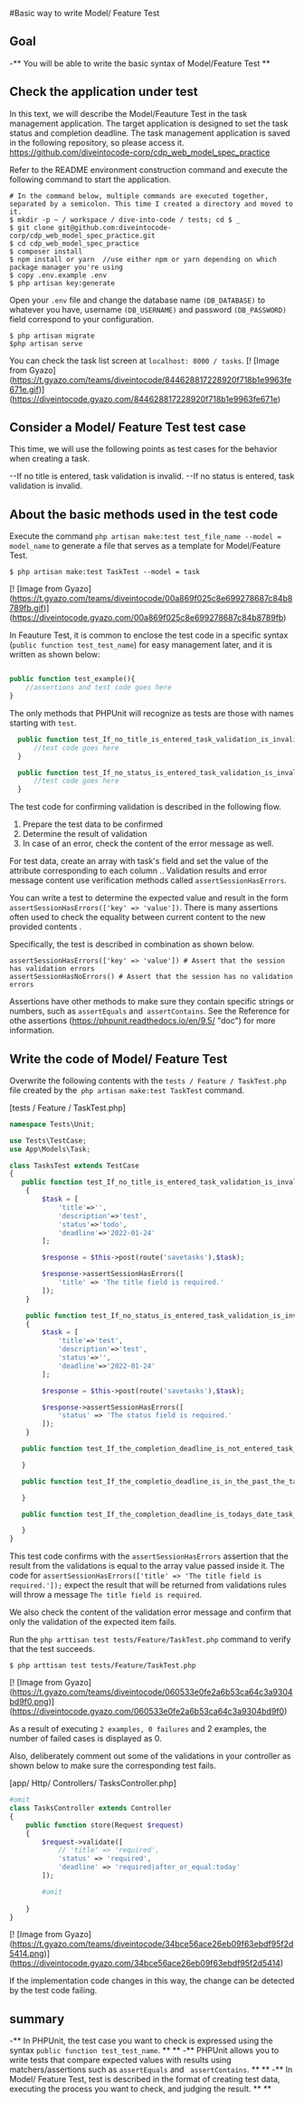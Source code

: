 #Basic way to write Model/ Feature Test

## Goal
-** You will be able to write the basic syntax of Model/Feature Test **

## Check the application under test

In this text, we will describe the Model/Feauture Test in the task management application.
The target application is designed to set the task status and completion deadline.
The task management application is saved in the following repository, so please access it.
https://github.com/diveintocode-corp/cdp_web_model_spec_practice

Refer to the README environment construction command and execute the following command to start the application.
```
# In the command below, multiple commands are executed together, separated by a semicolon. This time I created a directory and moved to it.
$ mkdir -p ~ / workspace / dive-into-code / tests; cd $ _
$ git clone git@github.com:diveintocode-corp/cdp_web_model_spec_practice.git
$ cd cdp_web_model_spec_practice
$ composer install
$ npm install or yarn  //use either npm or yarn depending on which package manager you're using
$ copy .env.example .env
$ php artisan key:generate
```

Open your `.env` file and change the database name `(DB_DATABASE)` to whatever you have,
username `(DB_USERNAME)` and password `(DB_PASSWORD)` field correspond to your configuration.

```
$ php artisan migrate
$php artisan serve
```

You can check the task list screen at `localhost: 8000 / tasks`.
[! [Image from Gyazo] (https://t.gyazo.com/teams/diveintocode/844628817228920f718b1e9963fe671e.gif)] (https://diveintocode.gyazo.com/844628817228920f718b1e9963fe671e)

## Consider a Model/ Feature Test test case

This time, we will use the following points as test cases for the behavior when creating a task.

--If no title is entered, task validation is invalid.
--If no status is entered, task validation is invalid.

## About the basic methods used in the test code

Execute the command `php artisan make:test test_file_name --model = model_name` to generate a file that serves as a template for Model/Feature Test.

```
$ php artisan make:test TaskTest --model = task
```

[! [Image from Gyazo] (https://t.gyazo.com/teams/diveintocode/00a869f025c8e699278687c84b8789fb.gif)] (https://diveintocode.gyazo.com/00a869f025c8e699278687c84b8789fb)

In Feauture Test, it is common to enclose the test code in a specific syntax (`public function test_test_name`) for easy management later, and it is written as shown below:

```php

public function test_example(){
    //assertions and test code goes here
}

```

The only methods that PHPUnit will recognize as tests are those with names starting with `test`. 

```php
  public function test_If_no_title_is_entered_task_validation_is_invalid(){
      //test code goes here
  }

  public function test_If_no_status_is_entered_task_validation_is_invalid(){
      //test code goes here
  }

```

The test code for confirming validation is described in the following flow.
1. Prepare the test data to be confirmed
2. Determine the result of validation
3. In case of an error, check the content of the error message as well.

For test data, create an array with task's field and set the value of the attribute corresponding to each column ..
Validation results and error message content use verification methods called `assertSessionHasErrors`.

You can write a test to determine the expected value and result in the form `assertSessionHasErrors(['key' => 'value'])`.
There is many assertions often used to check the equality between current content to the new provided contents .

Specifically, the test is described in combination as shown below.
```
assertSessionHasErrors(['key' => 'value']) # Assert that the session has validation errors
assertSessionHasNoErrors() # Assert that the session has no validation errors

```

Assertions have other methods to make sure they contain specific strings or numbers, such as `assertEquals` and` assertContains`.
See the Reference for othe assertions (https://phpunit.readthedocs.io/en/9.5/ "doc") for more information.

## Write the code of Model/ Feature Test

Overwrite the following contents with the `tests / Feature / TaskTest.php` file created by the` php artisan make:test TaskTest` command.

[tests / Feature / TaskTest.php]

```php
namespace Tests\Unit;

use Tests\TestCase;
use App\Models\Task;

class TasksTest extends TestCase
{
   public function test_If_no_title_is_entered_task_validation_is_invalid()
    {
        $task = [
            'title'=>'',
            'description'=>'test',
            'status'=>'todo',
            'deadline'=>'2022-01-24'
        ];

        $response = $this->post(route('savetasks'),$task);

        $response->assertSessionHasErrors([
            'title' => 'The title field is required.'
        ]);
    }

    public function test_If_no_status_is_entered_task_validation_is_invalid()
    {
        $task = [
            'title'=>'test',
            'description'=>'test',
            'status'=>'',
            'deadline'=>'2022-01-24'
        ];

        $response = $this->post(route('savetasks'),$task);

        $response->assertSessionHasErrors([
            'status' => 'The status field is required.'
        ]);
    }

   public function test_If_the_completion_deadline_is_not_entered_task_validation_is_invalid (){

   }

   public function test_If_the_completio_deadline_is_in_the_past_the_task_validation_is_invalid (){

   }

   public function test_If_the_completion_deadline_is_todays_date_task_validation_is_valid (){

   }
}
```

This test code confirms with the `assertSessionHasErrors` assertion that the result from the validations is equal to the array value passed inside it.
The code for `assertSessionHasErrors(['title' => 'The title field is required.']);` expect the result that will be returned from validations rules will throw a message `The title field is required`.

We also check the content of the validation error message and confirm that only the validation of the expected item fails.

Run the `php arttisan test tests/Feature/TaskTest.php` command to verify that the test succeeds.

```
$ php arttisan test tests/Feature/TaskTest.php
```
[! [Image from Gyazo] (https://t.gyazo.com/teams/diveintocode/060533e0fe2a6b53ca64c3a9304bd9f0.png)] (https://diveintocode.gyazo.com/060533e0fe2a6b53ca64c3a9304bd9f0)

As a result of executing `2 examples, 0 failures` and 2 examples, the number of failed cases is displayed as 0.

Also, deliberately comment out some of the validations in your controller as shown below to make sure the corresponding test fails.

[app/ Http/ Controllers/ TasksController.php]

```php
#omit
class TasksController extends Controller
{
    public function store(Request $request)
    {
        $request->validate([
            // 'title' => 'required',
            'status' => 'required',
            'deadline' => 'required|after_or_equal:today'
        ]);

        #omit
        
    }
}
```

[! [Image from Gyazo] (https://t.gyazo.com/teams/diveintocode/34bce56ace26eb09f63ebdf95f2d5414.png)] (https://diveintocode.gyazo.com/34bce56ace26eb09f63ebdf95f2d5414)

If the implementation code changes in this way, the change can be detected by the test code failing.

## summary
-** In PHPUnit, the test case you want to check is expressed using the syntax `public function test_test_name`. ** **
-** PHPUnit allows you to write tests that compare expected values with results using matchers/assertions such as `assertEquals` and ` assertContains`. ** **
-** In Model/ Feature Test, test is described in the format of creating test data, executing the process you want to check, and judging the result. ** **